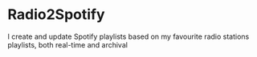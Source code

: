 # Radio2Spotify
I create and update Spotify playlists based on my favourite radio stations playlists, both real-time and archival
